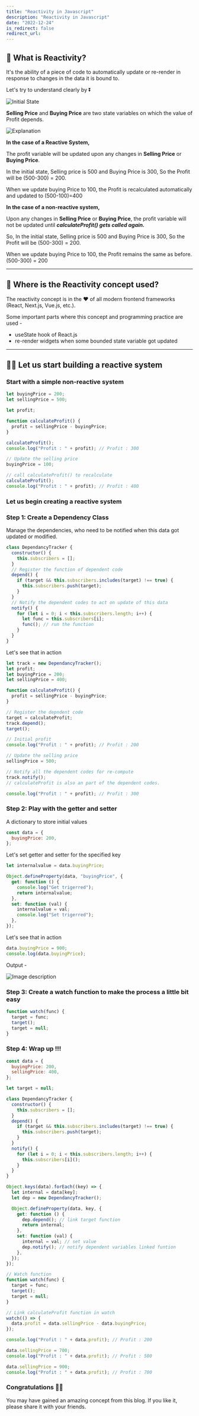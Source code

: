 ```yaml
---
title: "Reactivity in Javascript"
description: "Reactivity in Javascript"
date: "2022-12-24"
is_redirect: false
redirect_url:
---
```


## 👀 What is Reactivity?

It's the ability of a piece of code to automatically update or re-render in response to changes in the data it is bound to.

Let's try to understand clearly by ⏬

![Initial State](/assets/reactivity-in-javascript/initial-state.avif)

**Selling Price** and **Buying Price** are two state variables on which the value of Profit depends.

![Explanation](/assets/reactivity-in-javascript/explanation.avif)

**In the case of a Reactive System,**

The profit variable will be updated upon any changes in **Selling Price** or **Buying Price**.

In the initial state, Selling price is 500 and Buying Price is 300, So the Profit will be (500-300) = 200.

When we update buying Price to 100, the Profit is recalculated automatically and updated to (500-100)=400

**In the case of a non-reactive system,**

Upon any changes in **Selling Price** or **Buying Price**, the profit variable will not be updated until **_calculateProfit() gets called again._**

So, In the initial state, Selling price is 500 and Buying Price is 300, So the Profit will be (500-300) = 200.

When we update buying Price to 100, the Profit remains the same as before. (500-300) = 200

---

## **🤔 Where is the Reactivity concept used?**

The reactivity concept is in the ❤️ of all modern frontend frameworks (React, Next.js, Vue.js, etc.).

Some important parts where this concept and programming practice are used -

- useState hook of React.js
- re-render widgets when some bounded state variable got updated

---

## **🚀🚀 Let us start building a reactive system**

### **Start with a simple non-reactive system**

```javascript
let buyingPrice = 200;
let sellingPrice = 500;

let profit;

function calculateProfit() {
  profit = sellingPrice - buyingPrice;
}

calculateProfit();
console.log("Profit : " + profit); // Profit : 300

// Update the selling price
buyingPrice = 100;

// call calculateProfit() to recalculate
calculateProfit();
console.log("Profit : " + profit); // Profit : 400
```

### **Let us begin creating a reactive system**

### **Step 1: Create a Dependency Class**

Manage the dependencies, who need to be notified when this data got updated or modified.

```javascript
class DependancyTracker {
  constructor() {
    this.subscribers = [];
  }
  // Register the function of dependent code
  depend() {
    if (target && this.subscribers.includes(target) !== true) {
      this.subscribers.push(target);
    }
  }
  // Notify the dependent codes to act on update of this data
  notify() {
    for (let i = 0; i < this.subscribers.length; i++) {
      let func = this.subscribers[i];
      func(); // run the function
    }
  }
}
```

Let's see that in action

```javascript
let track = new DependancyTracker();
let profit;
let buyingPrice = 200;
let sellingPrice = 400;

function calculateProfit() {
  profit = sellingPrice - buyingPrice;
}

// Register the depndent code
target = calculateProfit;
track.depend();
target();

// Initial profit
console.log("Profit : " + profit); // Profit : 200

// Update the selling price
sellingPrice = 500;

// Notify all the dependent codes for re-compute
track.notify();
// calculateProfit is also an part of the dependent codes.

console.log("Profit : " + profit); // Profit : 300
```

### **Step 2: Play with the getter and setter**

A dictionary to store initial values

```javascript
const data = {
  buyingPrice: 200,
};
```

Let's set getter and setter for the specified key

```javascript
let internalvalue = data.buyingPrice;

Object.defineProperty(data, "buyingPrice", {
  get: function () {
    console.log("Get trigerred");
    return internalvalue;
  },
  set: function (val) {
    internalvalue = val;
    console.log("Set trigerred");
  },
});
```

Let's see that in action

```javascript
data.buyingPrice = 900;
console.log(data.buyingPrice);
```

Output -

![Image description](/assets/reactivity-in-javascript/output.avif)

### **Step 3: Create a watch function to make the process a little bit easy**

```javascript
function watch(func) {
  target = func;
  target();
  target = null;
}
```

### **Step 4: Wrap up !!!**

```javascript
const data = {
  buyingPrice: 200,
  sellingPrice: 400,
};

let target = null;

class DependancyTracker {
  constructor() {
    this.subscribers = [];
  }
  depend() {
    if (target && this.subscribers.includes(target) !== true) {
      this.subscribers.push(target);
    }
  }
  notify() {
    for (let i = 0; i < this.subscribers.length; i++) {
      this.subscribers[i]();
    }
  }
}

Object.keys(data).forEach((key) => {
  let internal = data[key];
  let dep = new DependancyTracker();

  Object.defineProperty(data, key, {
    get: function () {
      dep.depend(); // link target function
      return internal;
    },
    set: function (val) {
      internal = val; // set value
      dep.notify(); // notify dependent variables linked funtion
    },
  });
});

// Watch function
function watch(func) {
  target = func;
  target();
  target = null;
}

// Link calculateProfit function in watch
watch(() => {
  data.profit = data.sellingPrice - data.buyingPrice;
});

console.log("Profit : " + data.profit); // Profit : 200

data.sellingPrice = 700;
console.log("Profit : " + data.profit); // Profit : 500

data.sellingPrice = 900;
console.log("Profit : " + data.profit); // Profit : 700
```

### **Congratulations 🎉🎉**

You may have gained an amazing concept from this blog. If you like it, please share it with your friends.
